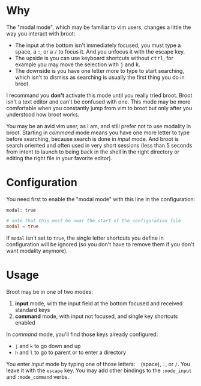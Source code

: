 
# Why

The "modal mode", which may be familiar to vim users, changes a little the way you interact with broot:

- The input at the bottom isn't immediately focused, you must type a space, a `:`, or a `/` to focus it. And you unfocus it with the escape key.
- The upside is you can use keyboard shortcuts without <kbd>ctrl</kbd>, for example you may move the selection with <kbd>j</kbd> and <kbd>k</kbd>.
- The downside is you have one letter more to type to start searching, which isn't to dismiss as searching is usually the first thing you do in broot.

I recommand you **don't** activate this mode until you really tried broot. Broot isn't a text editor and can't be confused with one. This mode may be more comfortable when you constantly jump from vim to broot but only after you understood how broot works.

You may be an avid vim user, as I am, and still prefer not to use modality in broot. Starting in *command* mode means you have one more letter to type before searching, because search is done in *input* mode. And broot is search oriented and often used in very short sessions (less than 5 seconds from intent to launch to being back in the shell in the right directory or editing the right file in your favorite editor).

# Configuration

You need first to enable the "modal mode" with this line in the configuration:

```hjson
modal: true
```
```TOML
# note that this must be near the start of the configuration file
modal = true
```

If `modal` isn't set to `true`, the single letter shortcuts you define in configuration will be ignored (so you don't have to remove them if you don't want modality anymore).

# Usage

Broot may be in one of two modes:

1. **input** mode, with the input field at the bottom focused and received standard keys
1. **command** mode, with input not focused, and single key shortcuts enabled

In *command* mode, you'll find those keys already configured:
* `j` and `k` to go down and up
* `h` and `l` to go to parent or to enter a directory

You enter *input* mode by typing one of those letters: ` ` (space), `:`, or `/`. You leave it with the `escape` key. You may add other bindings to the `:mode_input` and `:mode_command` verbs.

